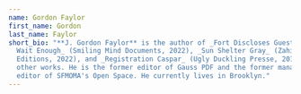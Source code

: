 ```yaml
---
name: Gordon Faylor
first_name: Gordon
last_name: Faylor
short_bio: "**J. Gordon Faylor** is the author of _Fort Discloses Guests If You
  Wait Enough_ (Smiling Mind Documents, 2022), _Sun Shelter Gray_ (Zahir
  Editions, 2022), and _Registration Caspar_ (Ugly Duckling Presse, 2016), among
  other works. He is the former editor of Gauss PDF and the former managing
  editor of SFMOMA's Open Space. He currently lives in Brooklyn."
---
```

